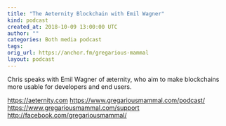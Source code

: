 ```yaml
---
title: "The Aeternity Blockchain with Emil Wagner"
kind: podcast
created_at: 2018-10-09 13:00:00 UTC
author: ""
categories: Both media podcast
tags: 
orig_url: https://anchor.fm/gregarious-mammal
layout: podcast
---
```

Chris speaks with Emil Wagner of æternity, who aim to make blockchains more usable for developers and end users.

https://aeternity.com
https://www.gregariousmammal.com/podcast/
https://www.gregariousmammal.com/support
http://facebook.com/gregariousmammal/